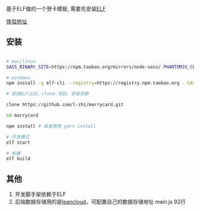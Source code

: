 基于ELF做的一个贺卡模板, 需要先安装[ELF](https://github.com/o2team/elf) 

[体验地址](https://l-zhi.com/dist2/index.html)

## 安装

```bash

# mac/linux
SASS_BINARY_SITE=https://npm.taobao.org/mirrors/node-sass/ PHANTOMJS_CDNURL=https://npm.taobao.org/mirrors/phantomjs/ npm install -g elf-cli --registry=https://registry.npm.taobao.org

# windows
npm install -g elf-cli --registry=https://registry.npm.taobao.org --SASS_BINARY_SITE=https://npm.taobao.org/mirrors/node-sass/ --PHANTOMJS_CDNURL=https://npm.taobao.org/mirrors/phantomjs/

# 安装ELF之后，clone 项目，安装依赖

clone https://github.com/l-zhi/marrycard.git

cd marrycard

npm install # 或者使用 yarn install

# 开发模式
elf start

# 构建
elf build
```

## 其他

1. 开发脚手架依赖于ELF
2. 后端数据存储用的是[leancloud](https://leancloud.cn/)，可配置自己的数据存储地址 main.js 92行
